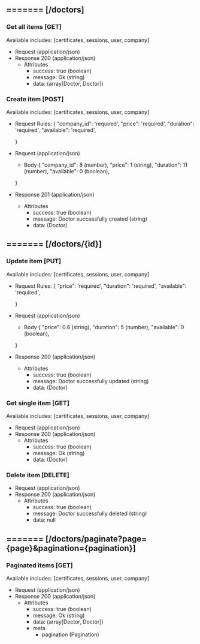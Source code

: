 ## ======= [/doctors]

### Get all items [GET]
Available includes: [certificates, sessions, user, company]
+ Request (application/json)
    <!-- include(request/header.md) -->
+ Response 200 (application/json)
    + Attributes         
        + success: true (boolean)
        + message: Ok (string)
        + data: (array[Doctor, Doctor])

<!-- include(response/401.md) -->
<!-- include(response/500.md) -->
### Create item [POST]
Available includes: [certificates, sessions, user, company]
+ Request Rules:
    {
        "company_id": 'required',
        "price": 'required',
        "duration": 'required',
        "available": 'required',

    }
+ Request (application/json)
    <!-- include(request/header.md) -->
    + Body
    {
            "company_id": 8 (number),
            "price": 1 (string),
            "duration": 11 (number),
            "available": 0 (boolean),

    }
+ Response 201 (application/json)
    + Attributes         
        + success: true (boolean)
        + message: Doctor successfully created (string)
        + data: (Doctor)

<!-- include(response/401.md) -->
<!-- include(response/422.md) -->
<!-- include(response/500.md) -->

## ======= [/doctors/{id}]
### Update item [PUT]
Available includes: [certificates, sessions, user, company]
<!-- include(parameters/id.md) -->
+ Request Rules:
    {
        "price": 'required',
        "duration": 'required',
        "available": 'required',

    }
+ Request (application/json)
    <!-- include(request/header.md) -->
    + Body
    {
            "price": 0.6 (string),
            "duration": 5 (number),
            "available": 0 (boolean),

    }
+ Response 200 (application/json)
    + Attributes         
        + success: true (boolean)
        + message: Doctor successfully updated (string)
        + data: (Doctor)

<!-- include(response/401.md) -->
<!-- include(response/404.md) -->
<!-- include(response/422.md) -->
<!-- include(response/500.md) -->
### Get single item [GET]
Available includes: [certificates, sessions, user, company]
<!-- include(parameters/id.md) -->
+ Request (application/json)
    <!-- include(request/header.md) -->
+ Response 200 (application/json)
    + Attributes         
        + success: true (boolean)
        + message: Ok (string)
        + data: (Doctor)

<!-- include(response/401.md) -->
<!-- include(response/404.md) -->
<!-- include(response/500.md) -->
### Delete item [DELETE]
<!-- include(parameters/id.md) -->
+ Request (application/json)
    <!-- include(request/header.md) -->    
+ Response 200 (application/json)
    + Attributes         
        + success: true (boolean)
        + message: Doctor successfully deleted (string)
        + data: null

<!-- include(response/401.md) -->
<!-- include(response/404.md) -->
<!-- include(response/500.md) -->

## ======= [/doctors/paginate?page={page}&pagination={pagination}]
### Paginated items [GET]
Available includes: [certificates, sessions, user, company]
<!-- include(parameters/pagination.md) -->
+ Request (application/json)
    <!-- include(request/header.md) -->
+ Response 200 (application/json)
    + Attributes         
        + success: true (boolean)
        + message: Ok (string)
        + data: (array[Doctor, Doctor])
        + meta
            + pagination (Pagination)

<!-- include(response/401.md) -->
<!-- include(response/500.md) -->


